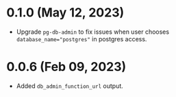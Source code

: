 # 0.1.0 (May 12, 2023)
* Upgrade `pg-db-admin` to fix issues when user chooses `database_name="postgres"` in postgres access.

# 0.0.6 (Feb 09, 2023)
* Added `db_admin_function_url` output.
